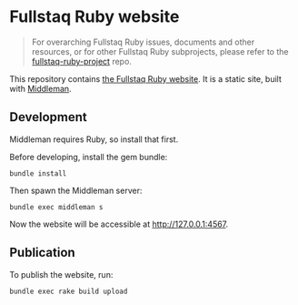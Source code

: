 # Fullstaq Ruby website

> For overarching Fullstaq Ruby issues, documents and other resources, or for other Fullstaq Ruby subprojects, please refer to the [fullstaq-ruby-project](https://github.com/fullstaq-labs/fullstaq-ruby-project) repo.

This repository contains [the Fullstaq Ruby website](https://fullstaqruby.org). It is a static site, built with [Middleman](https://middlemanapp.com/).

## Development

Middleman requires Ruby, so install that first.

Before developing, install the gem bundle:

    bundle install

Then spawn the Middleman server:

    bundle exec middleman s

Now the website will be accessible at http://127.0.0.1:4567.

## Publication

To publish the website, run:

    bundle exec rake build upload
